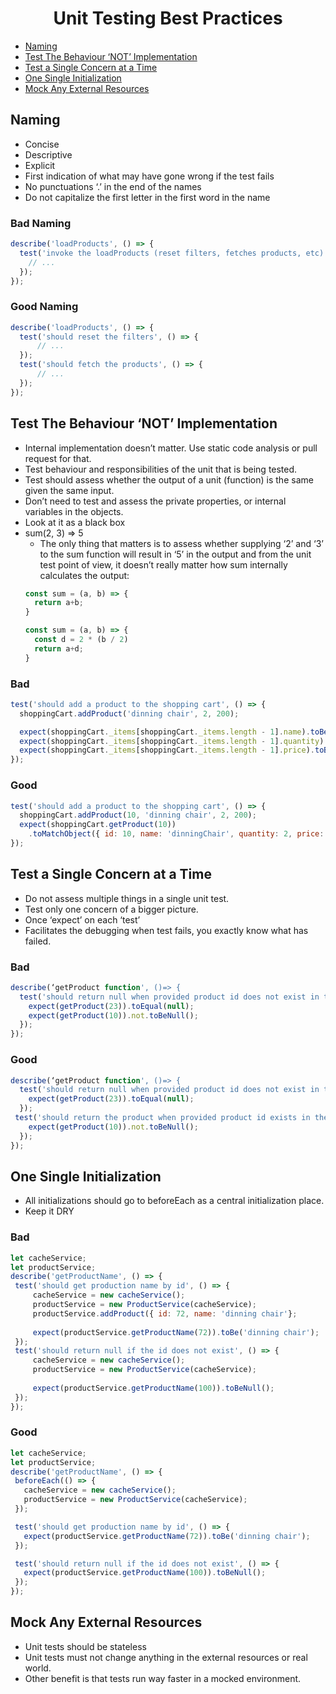 <div align="center" markdown="1">
  <h1>Unit Testing Best Practices</h1>
</div>

- [Naming](#Naming)
- [Test The Behaviour ‘NOT’ Implementation](#Test-The-Behaviour-‘NOT’-Implementation)
- [Test a Single Concern at a Time](#Test-a-Single-Concern-at-a-Time)
- [One Single Initialization](#One-Single-Initialization)
- [Mock Any External Resources](#Mock-Any-External-Resources)

## Naming
- Concise
- Descriptive
- Explicit
- First indication of what may have gone wrong if the test fails
- No punctuations ‘.’ in the end of the names
- Do not capitalize the first letter in the first word in the name
### Bad Naming
```js
describe('loadProducts', () => {
  test('invoke the loadProducts (reset filters, fetches products, etc)', () => {
    // ...
  });
});
```
### Good Naming

```js
describe('loadProducts', () => {
  test('should reset the filters', () => {
      // ...
  });
  test('should fetch the products', () => {
      // ...
  });
});
```
## Test The Behaviour ‘NOT’ Implementation
- Internal implementation doesn’t matter. Use static code analysis or pull request for that.
- Test behaviour and responsibilities of the unit that is being tested.
- Test should assess whether the output of a unit (function) is the same given the same input.
- Don’t need to test and assess the private properties, or internal variables in the objects.
- Look at it as a black box
- sum(2, 3) => 5 
  - The only thing that matters is to assess whether supplying ‘2’ and ‘3’ to the sum function will result in ‘5’ in the output and from the unit test point of view, it doesn’t really matter how sum internally calculates the output:
  ```js
  const sum = (a, b) => {
    return a+b;
  }
  ```
  ```js
  const sum = (a, b) => {
    const d = 2 * (b / 2) 
    return a+d;
  }
  ```
### Bad
```js
test('should add a product to the shopping cart', () => {
  shoppingCart.addProduct('dinning chair', 2, 200);

  expect(shoppingCart._items[shoppingCart._items.length - 1].name).toBe('dinning chair');
  expect(shoppingCart._items[shoppingCart._items.length - 1].quantity).toBe(2);
  expect(shoppingCart._items[shoppingCart._items.length - 1].price).toBe(200);
});
```
### Good
```js
test('should add a product to the shopping cart', () => {
  shoppingCart.addProduct(10, 'dinning chair', 2, 200);
  expect(shoppingCart.getProduct(10))
    .toMatchObject({ id: 10, name: 'dinningChair', quantity: 2, price: 200 });
});
```
## Test a Single Concern at a Time
- Do not assess multiple things in a single unit test.
- Test only one concern of a bigger picture.
- Once ‘expect’ on each ‘test’
- Facilitates the debugging when test fails, you exactly know what has failed.

### Bad
```js
describe(‘getProduct function', ()=> {
  test('should return null when provided product id does not exist in the list and should return the product when provided product id exists in the list', () => {
    expect(getProduct(23)).toEqual(null);
    expect(getProduct(10)).not.toBeNull();
  }); 
});
```
### Good
```js
describe(‘getProduct function', ()=> {
  test('should return null when provided product id does not exist in the list', () => {
    expect(getProduct(23)).toEqual(null);
  }); 
 test('should return the product when provided product id exists in the list', () => {
    expect(getProduct(10)).not.toBeNull();
  }); 
});
```
## One Single Initialization
- All initializations should go to beforeEach as a central initialization place.
- Keep it DRY
### Bad
```js
let cacheService;
let productService;
describe('getProductName', () => {
 test('should get production name by id', () => {
     cacheService = new cacheService();
     productService = new ProductService(cacheService);
     productService.addProduct({ id: 72, name: 'dinning chair'};
  
     expect(productService.getProductName(72)).toBe('dinning chair');
 });
 test('should return null if the id does not exist', () => {
     cacheService = new cacheService();
     productService = new ProductService(cacheService);
  
     expect(productService.getProductName(100)).toBeNull();
 });     
});
```
### Good
```js
let cacheService;
let productService;
describe('getProductName', () => {
 beforeEach(() => {
   cacheService = new cacheService();
   productService = new ProductService(cacheService);
 });

 test('should get production name by id', () => {
   expect(productService.getProductName(72)).toBe('dinning chair');
 });

 test('should return null if the id does not exist', () => {
   expect(productService.getProductName(100)).toBeNull();
 });
});
```
## Mock Any External Resources

- Unit tests should be stateless
- Unit tests must not change anything in the external resources or real world.
- Other benefit is that tests run way faster in a mocked environment.

